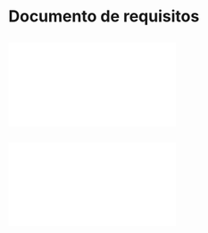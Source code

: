 # Documento de requisitos

## ![Elicitação de requisitos](elicitacao.md)
<!--Engenharia de requisitos - 1ª etapa: pode -se utilizar de entrevistas, brainstorms para entender o problema do cliente.-->

## ![Análise de requisitos](analise.md)
<!--Procurar dubiedades, contradições e repetições-->